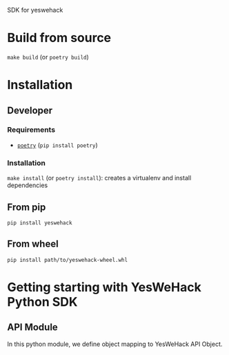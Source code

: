 SDK for yeswehack


# Build from source

`make build` (or `poetry build`)

# Installation

## Developer

### Requirements

- [`poetry`](https://python-poetry.org/) (`pip install poetry`)

### Installation

`make install` (or `poetry install`): creates a virtualenv and install dependencies

## From pip

```
pip install yeswehack
```

## From wheel

```
pip install path/to/yeswehack-wheel.whl
```

# Getting starting with YesWeHack Python SDK

## API Module

In this python module, we define object mapping to YesWeHack API Object.
